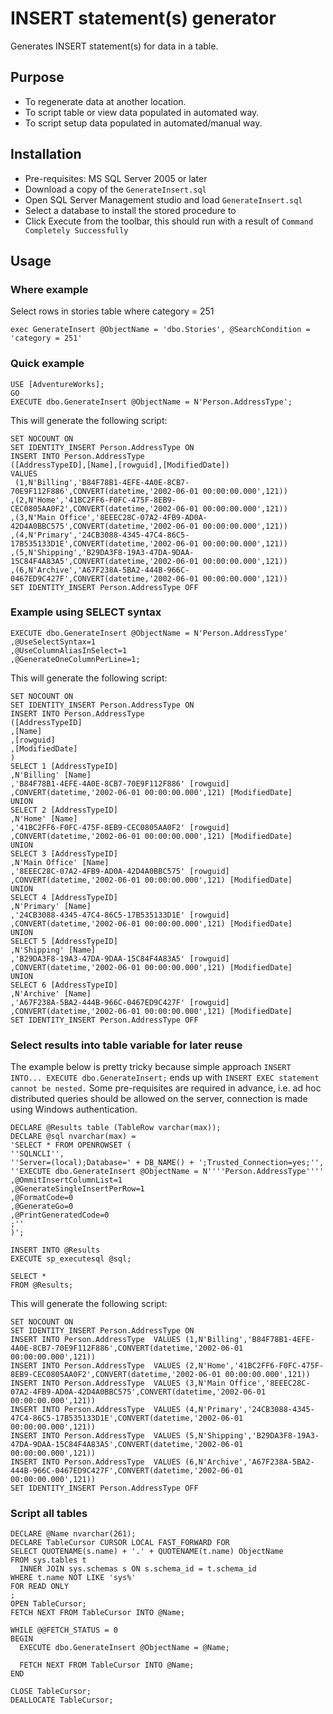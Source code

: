 # INSERT statement(s) generator #
Generates INSERT statement(s) for data in a table.

## Purpose ##
- To regenerate data at another location.
- To script table or view data populated in automated way.
- To script setup data populated in automated/manual way.

## Installation ##

* Pre-requisites: MS SQL Server 2005 or later
* Download a copy of the `GenerateInsert.sql`
* Open SQL Server Management studio and load `GenerateInsert.sql`
* Select a database to install the stored procedure to
* Click Execute from the toolbar, this should run with a result of `Command Completely Successfully`

## Usage ##

### Where example ###
Select rows in stories table where category = 251
```
exec GenerateInsert @ObjectName = 'dbo.Stories', @SearchCondition = 'category = 251'
```

### Quick example ###
```
USE [AdventureWorks];
GO
EXECUTE dbo.GenerateInsert @ObjectName = N'Person.AddressType';
```
This will generate the following script:
```
SET NOCOUNT ON
SET IDENTITY_INSERT Person.AddressType ON
INSERT INTO Person.AddressType
([AddressTypeID],[Name],[rowguid],[ModifiedDate])
VALUES
 (1,N'Billing','B84F78B1-4EFE-4A0E-8CB7-70E9F112F886',CONVERT(datetime,'2002-06-01 00:00:00.000',121))
,(2,N'Home','41BC2FF6-F0FC-475F-8EB9-CEC0805AA0F2',CONVERT(datetime,'2002-06-01 00:00:00.000',121))
,(3,N'Main Office','8EEEC28C-07A2-4FB9-AD0A-42D4A0BBC575',CONVERT(datetime,'2002-06-01 00:00:00.000',121))
,(4,N'Primary','24CB3088-4345-47C4-86C5-17B535133D1E',CONVERT(datetime,'2002-06-01 00:00:00.000',121))
,(5,N'Shipping','B29DA3F8-19A3-47DA-9DAA-15C84F4A83A5',CONVERT(datetime,'2002-06-01 00:00:00.000',121))
,(6,N'Archive','A67F238A-5BA2-444B-966C-0467ED9C427F',CONVERT(datetime,'2002-06-01 00:00:00.000',121))
SET IDENTITY_INSERT Person.AddressType OFF
```

### Example using SELECT syntax ###

```
EXECUTE dbo.GenerateInsert @ObjectName = N'Person.AddressType'
,@UseSelectSyntax=1
,@UseColumnAliasInSelect=1
,@GenerateOneColumnPerLine=1;
```
This will generate the following script:
```
SET NOCOUNT ON
SET IDENTITY_INSERT Person.AddressType ON
INSERT INTO Person.AddressType
([AddressTypeID]
,[Name]
,[rowguid]
,[ModifiedDate]
)
SELECT 1 [AddressTypeID]
,N'Billing' [Name]
,'B84F78B1-4EFE-4A0E-8CB7-70E9F112F886' [rowguid]
,CONVERT(datetime,'2002-06-01 00:00:00.000',121) [ModifiedDate]
UNION
SELECT 2 [AddressTypeID]
,N'Home' [Name]
,'41BC2FF6-F0FC-475F-8EB9-CEC0805AA0F2' [rowguid]
,CONVERT(datetime,'2002-06-01 00:00:00.000',121) [ModifiedDate]
UNION
SELECT 3 [AddressTypeID]
,N'Main Office' [Name]
,'8EEEC28C-07A2-4FB9-AD0A-42D4A0BBC575' [rowguid]
,CONVERT(datetime,'2002-06-01 00:00:00.000',121) [ModifiedDate]
UNION
SELECT 4 [AddressTypeID]
,N'Primary' [Name]
,'24CB3088-4345-47C4-86C5-17B535133D1E' [rowguid]
,CONVERT(datetime,'2002-06-01 00:00:00.000',121) [ModifiedDate]
UNION
SELECT 5 [AddressTypeID]
,N'Shipping' [Name]
,'B29DA3F8-19A3-47DA-9DAA-15C84F4A83A5' [rowguid]
,CONVERT(datetime,'2002-06-01 00:00:00.000',121) [ModifiedDate]
UNION
SELECT 6 [AddressTypeID]
,N'Archive' [Name]
,'A67F238A-5BA2-444B-966C-0467ED9C427F' [rowguid]
,CONVERT(datetime,'2002-06-01 00:00:00.000',121) [ModifiedDate]
SET IDENTITY_INSERT Person.AddressType OFF
```

### Select results into table variable for later reuse ###
The example below is pretty tricky because simple approach `INSERT INTO... EXECUTE dbo.GenerateInsert;` ends up with `INSERT EXEC statement cannot be nested.` Some pre-requisites are required in advance, i.e. ad hoc distributed queries should be allowed on the server, connection is made using Windows authentication.
```
DECLARE @Results table (TableRow varchar(max));
DECLARE @sql nvarchar(max) =
'SELECT * FROM OPENROWSET (
''SQLNCLI'',
''Server=(local);Database=' + DB_NAME() + ';Trusted_Connection=yes;'',
''EXECUTE dbo.GenerateInsert @ObjectName = N''''Person.AddressType''''
,@OmmitInsertColumnList=1
,@GenerateSingleInsertPerRow=1
,@FormatCode=0
,@GenerateGo=0
,@PrintGeneratedCode=0
;''
)';

INSERT INTO @Results
EXECUTE sp_executesql @sql;

SELECT *
FROM @Results;
```
This will generate the following script:
```
SET NOCOUNT ON
SET IDENTITY_INSERT Person.AddressType ON
INSERT INTO Person.AddressType  VALUES (1,N'Billing','B84F78B1-4EFE-4A0E-8CB7-70E9F112F886',CONVERT(datetime,'2002-06-01 00:00:00.000',121))
INSERT INTO Person.AddressType  VALUES (2,N'Home','41BC2FF6-F0FC-475F-8EB9-CEC0805AA0F2',CONVERT(datetime,'2002-06-01 00:00:00.000',121))
INSERT INTO Person.AddressType  VALUES (3,N'Main Office','8EEEC28C-07A2-4FB9-AD0A-42D4A0BBC575',CONVERT(datetime,'2002-06-01 00:00:00.000',121))
INSERT INTO Person.AddressType  VALUES (4,N'Primary','24CB3088-4345-47C4-86C5-17B535133D1E',CONVERT(datetime,'2002-06-01 00:00:00.000',121))
INSERT INTO Person.AddressType  VALUES (5,N'Shipping','B29DA3F8-19A3-47DA-9DAA-15C84F4A83A5',CONVERT(datetime,'2002-06-01 00:00:00.000',121))
INSERT INTO Person.AddressType  VALUES (6,N'Archive','A67F238A-5BA2-444B-966C-0467ED9C427F',CONVERT(datetime,'2002-06-01 00:00:00.000',121))
SET IDENTITY_INSERT Person.AddressType OFF
```

### Script all tables ###
```
DECLARE @Name nvarchar(261);
DECLARE TableCursor CURSOR LOCAL FAST_FORWARD FOR
SELECT QUOTENAME(s.name) + '.' + QUOTENAME(t.name) ObjectName
FROM sys.tables t
  INNER JOIN sys.schemas s ON s.schema_id = t.schema_id
WHERE t.name NOT LIKE 'sys%'
FOR READ ONLY
;
OPEN TableCursor;
FETCH NEXT FROM TableCursor INTO @Name;

WHILE @@FETCH_STATUS = 0
BEGIN
  EXECUTE dbo.GenerateInsert @ObjectName = @Name;

  FETCH NEXT FROM TableCursor INTO @Name;
END

CLOSE TableCursor;
DEALLOCATE TableCursor;
```
